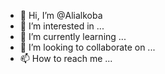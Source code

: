 - 👋 Hi, I’m @Alialkoba
- 👀 I’m interested in ...
- 🌱 I’m currently learning ...
- 💞️ I’m looking to collaborate on ...
- 📫 How to reach me ...

<!---
Alialkoba/Alialkoba is a ✨ special ✨ repository because its `README.md` (this file) appears on your GitHub profile.
You can click the Preview link to take a look at your changes.
--->

